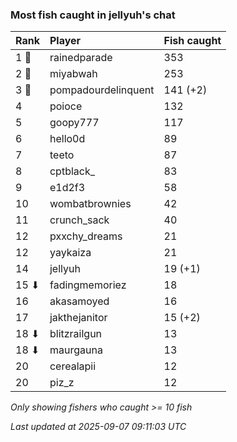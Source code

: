### Most fish caught in jellyuh's chat

| Rank  | Player              | Fish caught |
|:------|:--------------------|:------------|
| 1 🥇  | rainedparade        | 353         |
| 2 🥈  | miyabwah            | 253         |
| 3 🥉  | pompadourdelinquent | 141 (+2)    |
| 4     | poioce              | 132         |
| 5     | goopy777            | 117         |
| 6     | hello0d             | 89          |
| 7     | teeto               | 87          |
| 8     | cptblack_           | 83          |
| 9     | e1d2f3              | 58          |
| 10    | wombatbrownies      | 42          |
| 11    | crunch_sack         | 40          |
| 12    | pxxchy_dreams       | 21          |
| 12    | yaykaiza            | 21          |
| 14    | jellyuh             | 19 (+1)     |
| 15 ⬇  | fadingmemoriez      | 18          |
| 16    | akasamoyed          | 16          |
| 17    | jakthejanitor       | 15 (+2)     |
| 18 ⬇  | blitzrailgun        | 13          |
| 18 ⬇  | maurgauna           | 13          |
| 20    | cerealapii          | 12          |
| 20    | piz_z               | 12          |

_Only showing fishers who caught >= 10 fish_

_Last updated at 2025-09-07 09:11:03 UTC_